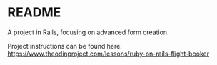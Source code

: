 # README

A project in Rails, focusing on advanced form creation.

Project instructions can be found here:
https://www.theodinproject.com/lessons/ruby-on-rails-flight-booker